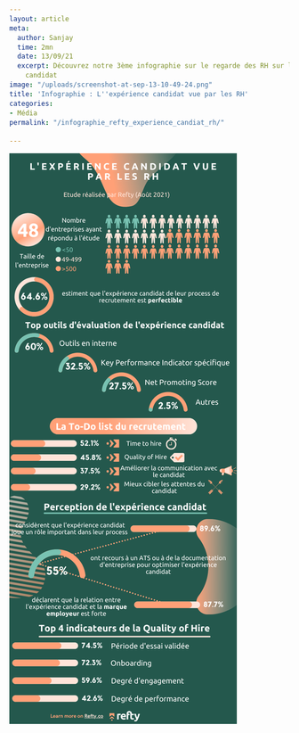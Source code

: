 ```yaml
---
layout: article
meta:
  author: Sanjay
  time: 2mn
  date: 13/09/21
  excerpt: Découvrez notre 3ème infographie sur le regarde des RH sur l'expérience
    candidat
image: "/uploads/screenshot-at-sep-13-10-49-24.png"
title: 'Infographie : L''expérience candidat vue par les RH'
categories:
- Média
permalink: "/infographie_refty_experience_candiat_rh/"

---
```

![](/uploads/infographie_3_refty_l-experience_candidat.png)